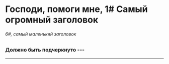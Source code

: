# Господи, помоги мне, 1# Самый огромный заголовок
###### 6#, самый маленький заголовок 
### Должно быть подчеркнуто ---
---
